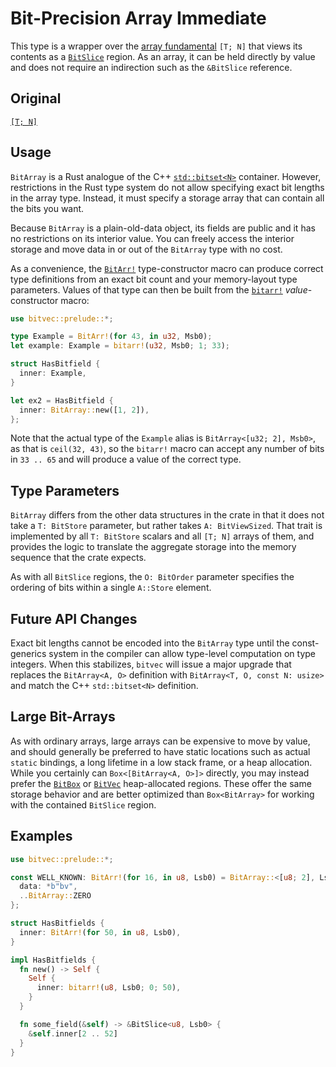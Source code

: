 # Bit-Precision Array Immediate

This type is a wrapper over the [array fundamental][0] `[T; N]` that views its
contents as a [`BitSlice`] region. As an array, it can be held directly by value
and does not require an indirection such as the `&BitSlice` reference.

## Original

[`[T; N]`](https://doc.rust-lang.org/std/primitive.array.html)

## Usage

`BitArray` is a Rust analogue of the C++ [`std::bitset<N>`] container. However,
restrictions in the Rust type system do not allow specifying exact bit lengths
in the array type. Instead, it must specify a storage array that can contain all
the bits you want.

Because `BitArray` is a plain-old-data object, its fields are public and it has
no restrictions on its interior value. You can freely access the interior
storage and move data in or out of the `BitArray` type with no cost.

As a convenience, the [`BitArr!`] type-constructor macro can produce correct
type definitions from an exact bit count and your memory-layout type parameters.
Values of that type can then be built from the [`bitarr!`] *value*-constructor
macro:

```rust
use bitvec::prelude::*;

type Example = BitArr!(for 43, in u32, Msb0);
let example: Example = bitarr!(u32, Msb0; 1; 33);

struct HasBitfield {
  inner: Example,
}

let ex2 = HasBitfield {
  inner: BitArray::new([1, 2]),
};
```

Note that the actual type of the `Example` alias is `BitArray<[u32; 2], Msb0>`,
as that is `ceil(32, 43)`, so the `bitarr!` macro can accept any number of bits
in `33 .. 65` and will produce a value of the correct type.

## Type Parameters

`BitArray` differs from the other data structures in the crate in that it does
not take a `T: BitStore` parameter, but rather takes `A: BitViewSized`. That
trait is implemented by all `T: BitStore` scalars and all `[T; N]` arrays of
them, and provides the logic to translate the aggregate storage into the memory
sequence that the crate expects.

As with all `BitSlice` regions, the `O: BitOrder` parameter specifies the
ordering of bits within a single `A::Store` element.

## Future API Changes

Exact bit lengths cannot be encoded into the `BitArray` type until the
const-generics system in the compiler can allow type-level computation on type
integers. When this stabilizes, `bitvec` will issue a major upgrade that
replaces the `BitArray<A, O>` definition with `BitArray<T, O, const N: usize>`
and match the C++ `std::bitset<N>` definition.

## Large Bit-Arrays

As with ordinary arrays, large arrays can be expensive to move by value, and
should generally be preferred to have static locations such as actual `static`
bindings, a long lifetime in a low stack frame, or a heap allocation. While you
certainly can `Box<[BitArray<A, O>]>` directly, you may instead prefer the
[`BitBox`] or [`BitVec`] heap-allocated regions. These offer the same storage
behavior and are better optimized than `Box<BitArray>` for working with the
contained `BitSlice` region.

## Examples

```rust
use bitvec::prelude::*;

const WELL_KNOWN: BitArr!(for 16, in u8, Lsb0) = BitArray::<[u8; 2], Lsb0> {
  data: *b"bv",
  ..BitArray::ZERO
};

struct HasBitfields {
  inner: BitArr!(for 50, in u8, Lsb0),
}

impl HasBitfields {
  fn new() -> Self {
    Self {
      inner: bitarr!(u8, Lsb0; 0; 50),
    }
  }

  fn some_field(&self) -> &BitSlice<u8, Lsb0> {
    &self.inner[2 .. 52]
  }
}
```

[0]: https://doc.rust-lang.org/std/primitive.array.html
[`BitArr!`]: macro@crate::BitArr
[`BitBox`]: crate::boxed::BitBox
[`BitSlice`]: crate::slice::BitSlice
[`BitVec`]: crate::vec::BitVec
[`bitarr!`]: macro@crate::bitarr
[`std::bitset<N>`]: https://en.cppreference.com/w/cpp/utility/bitset
